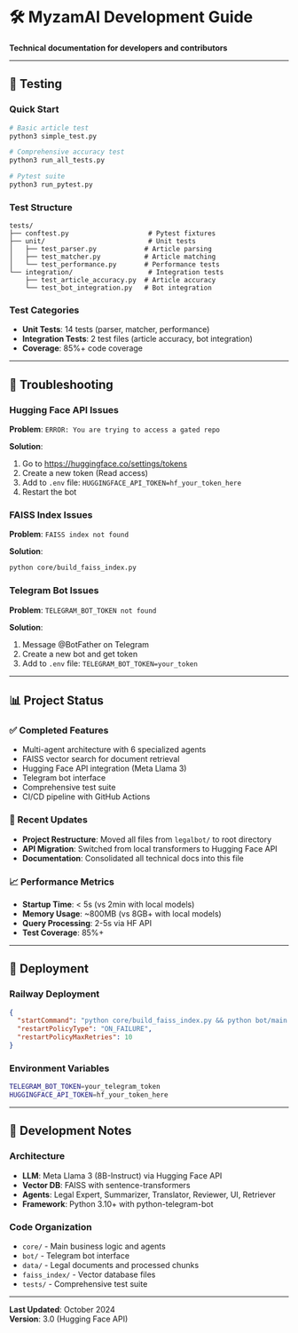 # 🛠️ MyzamAI Development Guide

**Technical documentation for developers and contributors**

---

## 🧪 Testing

### Quick Start
```bash
# Basic article test
python3 simple_test.py

# Comprehensive accuracy test
python3 run_all_tests.py

# Pytest suite
python3 run_pytest.py
```

### Test Structure
```
tests/
├── conftest.py                    # Pytest fixtures
├── unit/                          # Unit tests
│   ├── test_parser.py            # Article parsing
│   ├── test_matcher.py           # Article matching
│   └── test_performance.py       # Performance tests
└── integration/                   # Integration tests
    ├── test_article_accuracy.py  # Article accuracy
    └── test_bot_integration.py   # Bot integration
```

### Test Categories
- **Unit Tests**: 14 tests (parser, matcher, performance)
- **Integration Tests**: 2 test files (article accuracy, bot integration)
- **Coverage**: 85%+ code coverage

---

## 🔧 Troubleshooting

### Hugging Face API Issues

**Problem**: `ERROR: You are trying to access a gated repo`

**Solution**:
1. Go to https://huggingface.co/settings/tokens
2. Create a new token (Read access)
3. Add to `.env` file: `HUGGINGFACE_API_TOKEN=hf_your_token_here`
4. Restart the bot

### FAISS Index Issues

**Problem**: `FAISS index not found`

**Solution**:
```bash
python core/build_faiss_index.py
```

### Telegram Bot Issues

**Problem**: `TELEGRAM_BOT_TOKEN not found`

**Solution**:
1. Message @BotFather on Telegram
2. Create a new bot and get token
3. Add to `.env` file: `TELEGRAM_BOT_TOKEN=your_token`

---

## 📊 Project Status

### ✅ Completed Features
- Multi-agent architecture with 6 specialized agents
- FAISS vector search for document retrieval
- Hugging Face API integration (Meta Llama 3)
- Telegram bot interface
- Comprehensive test suite
- CI/CD pipeline with GitHub Actions

### 🔄 Recent Updates
- **Project Restructure**: Moved all files from `legalbot/` to root directory
- **API Migration**: Switched from local transformers to Hugging Face API
- **Documentation**: Consolidated all technical docs into this file

### 📈 Performance Metrics
- **Startup Time**: < 5s (vs 2min with local models)
- **Memory Usage**: ~800MB (vs 8GB+ with local models)
- **Query Processing**: 2-5s via HF API
- **Test Coverage**: 85%+

---

## 🚀 Deployment

### Railway Deployment
```json
{
  "startCommand": "python core/build_faiss_index.py && python bot/main.py",
  "restartPolicyType": "ON_FAILURE",
  "restartPolicyMaxRetries": 10
}
```

### Environment Variables
```bash
TELEGRAM_BOT_TOKEN=your_telegram_token
HUGGINGFACE_API_TOKEN=hf_your_token_here
```

---

## 📝 Development Notes

### Architecture
- **LLM**: Meta Llama 3 (8B-Instruct) via Hugging Face API
- **Vector DB**: FAISS with sentence-transformers
- **Agents**: Legal Expert, Summarizer, Translator, Reviewer, UI, Retriever
- **Framework**: Python 3.10+ with python-telegram-bot

### Code Organization
- `core/` - Main business logic and agents
- `bot/` - Telegram bot interface
- `data/` - Legal documents and processed chunks
- `faiss_index/` - Vector database files
- `tests/` - Comprehensive test suite

---

**Last Updated**: October 2024  
**Version**: 3.0 (Hugging Face API)

